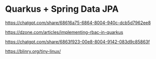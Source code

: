 # Quarkus + Spring Data JPA

https://chatgpt.com/share/68616a75-6864-8004-940c-dcb5d7962ee8

https://dzone.com/articles/implementing-rbac-in-quarkus

https://chatgpt.com/share/6863f923-00e8-8004-9142-083d9c85863f

https://blinry.org/tiny-linux/
